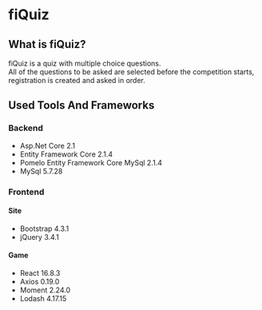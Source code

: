 # fiQuiz

## What is fiQuiz?
fiQuiz is a quiz with multiple choice questions.  
All of the questions to be asked are selected before the competition starts, registration is created and asked in order.

## Used Tools And Frameworks
### Backend
* Asp.Net Core 2.1
* Entity Framework Core 2.1.4
* Pomelo Entity Framework Core MySql 2.1.4
* MySql 5.7.28

### Frontend
#### Site
* Bootstrap 4.3.1
* jQuery 3.4.1
#### Game
* React 16.8.3
* Axios 0.19.0
* Moment 2.24.0
* Lodash 4.17.15

